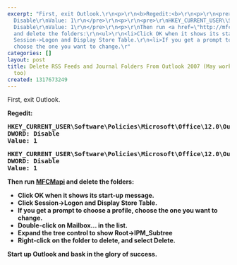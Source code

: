 ```yaml
---
excerpt: "First, exit Outlook.\r\n<p>\r\n<b>Regedit:<b>\r\n<p>\r\n<pre>\r\nHKEY_CURRENT_USER\\Software\\Policies\\Microsoft\\Office\\12.0\\Outlook\\Options\\RSS\r\nDWORD:
  Disable\r\nValue: 1\r\n</pre>\r\n<p>\r\n<pre>\r\nHKEY_CURRENT_USER\\Software\\Policies\\Microsoft\\Office\\12.0\\Outlook\\Options\\Journal\r\nDWORD:
  Disable\r\nValue: 1\r\n</pre>\r\n<p>\r\nThen run <a href=\"http://mfcmapi.codeplex.com/\">MFCMapi</a>
  and delete the folders:\r\n<ul>\r\n<li>Click OK when it shows its start-up message.\r\n<li>Click
  Session->Logon and Display Store Table.\r\n<li>If you get a prompt to choose a profile,
  choose the one you want to change.\r"
categories: []
layout: post
title: Delete RSS Feeds and Journal Folders From Outlook 2007 (May work in other releases
  too)
created: 1317673249
---
```

First, exit Outlook.
<p>
<b>Regedit:<b>
<p>
<pre>
HKEY_CURRENT_USER\Software\Policies\Microsoft\Office\12.0\Outlook\Options\RSS
DWORD: Disable
Value: 1
</pre>
<p>
<pre>
HKEY_CURRENT_USER\Software\Policies\Microsoft\Office\12.0\Outlook\Options\Journal
DWORD: Disable
Value: 1
</pre>
<p>
Then run <a href="http://mfcmapi.codeplex.com/">MFCMapi</a> and delete the folders:
<ul>
<li>Click OK when it shows its start-up message.
<li>Click Session->Logon and Display Store Table.
<li>If you get a prompt to choose a profile, choose the one you want to change.
<li>Double-click on Mailbox... in the list.
<li>Expand the tree control to show Root->IPM_Subtree
<li>Right-click on the folder to delete, and select Delete.
</ul> 
<p>
Start up Outlook and bask in the glory of success.
